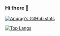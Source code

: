 ### Hi there 👋

<!--
**gxxgcn/gxxgcn** is a ✨ _special_ ✨ repository because its `README.md` (this file) appears on your GitHub profile.

Here are some ideas to get you started:

- 🔭 I’m currently working on ...
- 🌱 I’m currently learning ...
- 👯 I’m looking to collaborate on ...
- 🤔 I’m looking for help with ...
- 💬 Ask me about ...
- 📫 How to reach me: ...
- 😄 Pronouns: ...
- ⚡ Fun fact: ...
-->

[![Anurag's GitHub stats](https://github-readme-stats.vercel.app/api?username=gxxgcn&show_icons=true&theme=dark&count_private=true)](https://github.com/gxxgcn)

[![Top Langs](https://github-readme-stats.vercel.app/api/top-langs/?username=gxxgcn&hide=GLSL&layout=compact&theme=dark)](https://github.com/anuraghazra/github-readme-stats)

